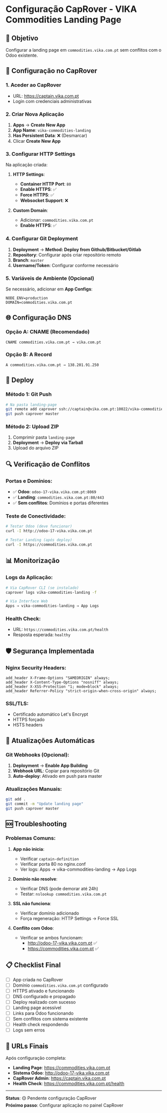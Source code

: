 # Configuração CapRover - VIKA Commodities Landing Page

## 🎯 Objetivo
Configurar a landing page em `commodities.vika.com.pt` sem conflitos com o Odoo existente.

## 🔧 Configuração no CapRover

### 1. Aceder ao CapRover
- URL: https://captain.vika.com.pt
- Login com credenciais administrativas

### 2. Criar Nova Aplicação

1. **Apps** → **Create New App**
2. **App Name**: `vika-commodities-landing`
3. **Has Persistent Data**: ❌ (Desmarcar)
4. Clicar **Create New App**

### 3. Configurar HTTP Settings

Na aplicação criada:

1. **HTTP Settings**:
   - **Container HTTP Port**: `80`
   - **Enable HTTPS**: ✅
   - **Force HTTPS**: ✅
   - **Websocket Support**: ❌

2. **Custom Domain**:
   - Adicionar: `commodities.vika.com.pt`
   - **Enable HTTPS**: ✅

### 4. Configurar Git Deployment

1. **Deployment** → **Method: Deploy from Github/Bitbucket/Gitlab**
2. **Repository**: Configurar após criar repositório remoto
3. **Branch**: `master`
4. **Username/Token**: Configurar conforme necessário

### 5. Variáveis de Ambiente (Opcional)

Se necessário, adicionar em **App Configs**:
```
NODE_ENV=production
DOMAIN=commodities.vika.com.pt
```

## 🌐 Configuração DNS

### Opção A: CNAME (Recomendado)
```
CNAME commodities.vika.com.pt → vika.com.pt
```

### Opção B: A Record
```
A commodities.vika.com.pt → 138.201.91.250
```

## 🚀 Deploy

### Método 1: Git Push
```bash
# Na pasta landing-page
git remote add caprover ssh://captain@vika.com.pt:10022/vika-commodities-landing
git push caprover master
```

### Método 2: Upload ZIP
1. Comprimir pasta `landing-page`
2. **Deployment** → **Deploy via Tarball**
3. Upload do arquivo ZIP

## 🔍 Verificação de Conflitos

### Portas e Domínios:
- ✅ **Odoo**: `odoo-17-vika.vika.com.pt:8069`
- ✅ **Landing**: `commodities.vika.com.pt:80/443`
- ✅ **Sem conflitos**: Domínios e portas diferentes

### Teste de Conectividade:
```bash
# Testar Odoo (deve funcionar)
curl -I http://odoo-17-vika.vika.com.pt

# Testar Landing (após deploy)
curl -I https://commodities.vika.com.pt
```

## 📊 Monitorização

### Logs da Aplicação:
```bash
# Via CapRover CLI (se instalado)
caprover logs vika-commodities-landing -f

# Via Interface Web
Apps → vika-commodities-landing → App Logs
```

### Health Check:
- URL: `https://commodities.vika.com.pt/health`
- Resposta esperada: `healthy`

## 🛡️ Segurança Implementada

### Nginx Security Headers:
```nginx
add_header X-Frame-Options "SAMEORIGIN" always;
add_header X-Content-Type-Options "nosniff" always;
add_header X-XSS-Protection "1; mode=block" always;
add_header Referrer-Policy "strict-origin-when-cross-origin" always;
```

### SSL/TLS:
- Certificado automático Let's Encrypt
- HTTPS forçado
- HSTS headers

## 🔄 Atualizações Automáticas

### Git Webhooks (Opcional):
1. **Deployment** → **Enable App Building**
2. **Webhook URL**: Copiar para repositório Git
3. **Auto-deploy**: Ativado em push para master

### Atualizações Manuais:
```bash
git add .
git commit -m "Update landing page"
git push caprover master
```

## 🆘 Troubleshooting

### Problemas Comuns:

1. **App não inicia**:
   - Verificar `captain-definition`
   - Verificar porta 80 no nginx.conf
   - Ver logs: Apps → vika-commodities-landing → App Logs

2. **Domínio não resolve**:
   - Verificar DNS (pode demorar até 24h)
   - Testar: `nslookup commodities.vika.com.pt`

3. **SSL não funciona**:
   - Verificar domínio adicionado
   - Força regeneração: HTTP Settings → Force SSL

4. **Conflito com Odoo**:
   - Verificar se ambos funcionam:
     - http://odoo-17-vika.vika.com.pt ✅
     - https://commodities.vika.com.pt ✅

## 📋 Checklist Final

- [ ] App criada no CapRover
- [ ] Domínio `commodities.vika.com.pt` configurado
- [ ] HTTPS ativado e funcionando
- [ ] DNS configurado e propagado
- [ ] Deploy realizado com sucesso
- [ ] Landing page acessível
- [ ] Links para Odoo funcionando
- [ ] Sem conflitos com sistema existente
- [ ] Health check respondendo
- [ ] Logs sem erros

## 📱 URLs Finais

Após configuração completa:

- **Landing Page**: https://commodities.vika.com.pt
- **Sistema Odoo**: http://odoo-17-vika.vika.com.pt
- **CapRover Admin**: https://captain.vika.com.pt
- **Health Check**: https://commodities.vika.com.pt/health

---

**Status**: 🟡 Pendente configuração CapRover  
**Próximo passo**: Configurar aplicação no painel CapRover